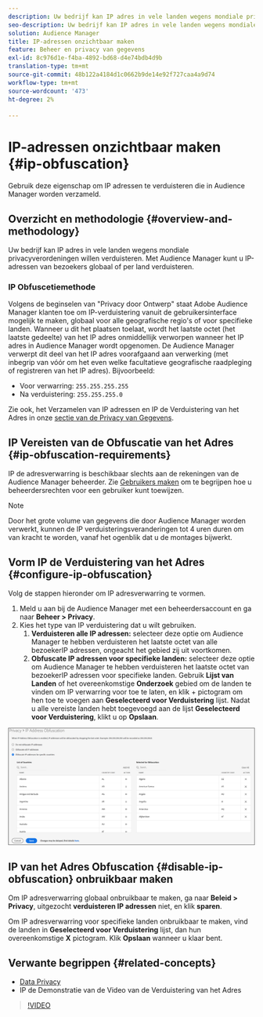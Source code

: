 ```yaml
---
description: Uw bedrijf kan IP adres in vele landen wegens mondiale privacyverordeningen willen verduisteren. Met Audience Manager kunt u IP-adressen van bezoekers globaal of per land verduisteren.
seo-description: Uw bedrijf kan IP adres in vele landen wegens mondiale privacyverordeningen willen verduisteren. Met Audience Manager kunt u IP-adressen van bezoekers globaal of per land verduisteren.
solution: Audience Manager
title: IP-adressen onzichtbaar maken
feature: Beheer en privacy van gegevens
exl-id: 8c976d1e-f4ba-4892-bd68-d4e74bdb4d9b
translation-type: tm+mt
source-git-commit: 48b122a4184d1c0662b9de14e92f727caa4a9d74
workflow-type: tm+mt
source-wordcount: '473'
ht-degree: 2%

---
```


# IP-adressen onzichtbaar maken {#ip-obfuscation}

Gebruik deze eigenschap om IP adressen te verduisteren die in Audience Manager worden verzameld.

## Overzicht en methodologie {#overview-and-methodology}

Uw bedrijf kan IP adres in vele landen wegens mondiale privacyverordeningen willen verduisteren. Met Audience Manager kunt u IP-adressen van bezoekers globaal of per land verduisteren.

### IP Obfuscetiemethode

Volgens de beginselen van &quot;Privacy door Ontwerp&quot; staat Adobe Audience Manager klanten toe om IP-verduistering vanuit de gebruikersinterface mogelijk te maken, globaal voor alle geografische regio&#39;s of voor specifieke landen. Wanneer u dit het plaatsen toelaat, wordt het laatste octet (het laatste gedeelte) van het IP adres onmiddellijk verworpen wanneer het IP adres in Audience Manager wordt opgenomen. De Audience Manager verwerpt dit deel van het IP adres voorafgaand aan verwerking (met inbegrip van vóór om het even welke facultatieve geografische raadpleging of registreren van het IP adres). Bijvoorbeeld:

* Voor verwarring: `255.255.255.255`
* Na verduistering: `255.255.255.0`

Zie ook, het Verzamelen van IP adressen en IP de Verduistering van het Adres in onze [sectie van de Privacy van Gegevens](/help/using/overview/data-security-and-privacy/data-privacy.md).

## IP Vereisten van de Obfuscatie van het Adres {#ip-obfuscation-requirements}

IP de adresverwarring is beschikbaar slechts aan de rekeningen van de Audience Manager beheerder. Zie [Gebruikers maken](/help/using/features/administration/administration-overview.md#create-users) om te begrijpen hoe u beheerdersrechten voor een gebruiker kunt toewijzen.

>[!NOTE]
>
> Door het grote volume van gegevens die door Audience Manager worden verwerkt, kunnen de IP verduisteringsveranderingen tot 4 uren duren om van kracht te worden, vanaf het ogenblik dat u de montages bijwerkt.

## Vorm IP de Verduistering van het Adres {#configure-ip-obfuscation}

Volg de stappen hieronder om IP adresverwarring te vormen.

1. Meld u aan bij de Audience Manager met een beheerdersaccount en ga naar **Beheer > Privacy**.
2. Kies het type van IP verduistering dat u wilt gebruiken.
   1. **Verduisteren alle IP adressen:** selecteer deze optie om Audience Manager te hebben verduisteren het laatste octet van alle bezoekerIP adressen, ongeacht het gebied zij uit voortkomen.
   2. **Obfuscate IP adressen voor specifieke landen:** selecteer deze optie om Audience Manager te hebben verduisteren het laatste octet van bezoekerIP adressen voor specifieke landen. Gebruik **Lijst van Landen** of het overeenkomstige **Onderzoek** gebied om de landen te vinden om IP verwarring voor toe te laten, en klik + pictogram om hen toe te voegen aan **Geselecteerd voor Verduistering** lijst. Nadat u alle vereiste landen hebt toegevoegd aan de lijst **Geselecteerd voor Verduistering**, klikt u op **Opslaan**.

![](assets/ip-obfuscation.png)

## IP van het Adres Obfuscation {#disable-ip-obfuscation} onbruikbaar maken

Om IP adresverwarring globaal onbruikbaar te maken, ga naar **Beleid > Privacy**, uitgezocht **verduisteren IP adressen** niet, en klik **sparen**.

Om IP adresverwarring voor specifieke landen onbruikbaar te maken, vind de landen in **Geselecteerd voor Verduistering** lijst, dan hun overeenkomstige **X** pictogram. Klik **Opslaan** wanneer u klaar bent.

## Verwante begrippen {#related-concepts}

* [Data Privacy](/help/using/overview/data-security-and-privacy/data-privacy.md)
* IP de Demonstratie van de Video van de Verduistering van het Adres
>[!VIDEO](https://video.tv.adobe.com/v/27218/)
